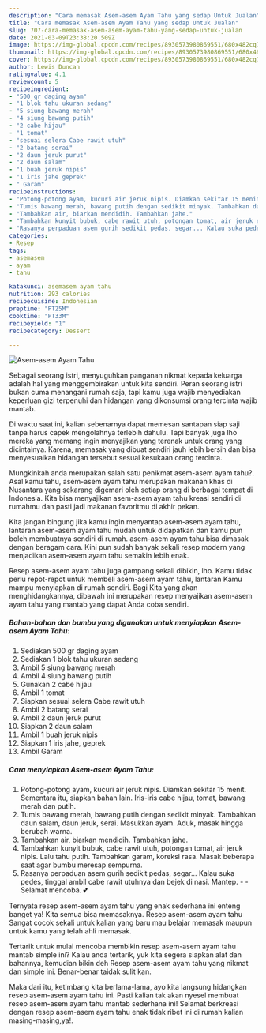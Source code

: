 ```yaml
---
description: "Cara memasak Asem-asem Ayam Tahu yang sedap Untuk Jualan"
title: "Cara memasak Asem-asem Ayam Tahu yang sedap Untuk Jualan"
slug: 707-cara-memasak-asem-asem-ayam-tahu-yang-sedap-untuk-jualan
date: 2021-03-09T23:38:20.509Z
image: https://img-global.cpcdn.com/recipes/8930573980869551/680x482cq70/asem-asem-ayam-tahu-foto-resep-utama.jpg
thumbnail: https://img-global.cpcdn.com/recipes/8930573980869551/680x482cq70/asem-asem-ayam-tahu-foto-resep-utama.jpg
cover: https://img-global.cpcdn.com/recipes/8930573980869551/680x482cq70/asem-asem-ayam-tahu-foto-resep-utama.jpg
author: Lewis Duncan
ratingvalue: 4.1
reviewcount: 5
recipeingredient:
- "500 gr daging ayam"
- "1 blok tahu ukuran sedang"
- "5 siung bawang merah"
- "4 siung bawang putih"
- "2 cabe hijau"
- "1 tomat"
- "sesuai selera Cabe rawit utuh"
- "2 batang serai"
- "2 daun jeruk purut"
- "2 daun salam"
- "1 buah jeruk nipis"
- "1 iris jahe geprek"
- " Garam"
recipeinstructions:
- "Potong-potong ayam, kucuri air jeruk nipis. Diamkan sekitar 15 menit. Sementara itu, siapkan bahan lain. Iris-iris cabe hijau, tomat, bawang merah dan putih."
- "Tumis bawang merah, bawang putih dengan sedikit minyak. Tambahkan daun salam, daun jeruk, serai. Masukkan ayam. Aduk, masak hingga berubah warna."
- "Tambahkan air, biarkan mendidih. Tambahkan jahe."
- "Tambahkan kunyit bubuk, cabe rawit utuh, potongan tomat, air jeruk nipis. Lalu tahu putih. Tambahkan garam, koreksi rasa. Masak beberapa saat agar bumbu meresap sempurna."
- "Rasanya perpaduan asem gurih sedikit pedas, segar... Kalau suka pedes, tinggal ambil cabe rawit utuhnya dan bejek di nasi. Mantep.   Selamat mencoba. 💕"
categories:
- Resep
tags:
- asemasem
- ayam
- tahu

katakunci: asemasem ayam tahu 
nutrition: 293 calories
recipecuisine: Indonesian
preptime: "PT25M"
cooktime: "PT33M"
recipeyield: "1"
recipecategory: Dessert

---
```



![Asem-asem Ayam Tahu](https://img-global.cpcdn.com/recipes/8930573980869551/680x482cq70/asem-asem-ayam-tahu-foto-resep-utama.jpg)

Sebagai seorang istri, menyuguhkan panganan nikmat kepada keluarga adalah hal yang menggembirakan untuk kita sendiri. Peran seorang istri bukan cuma menangani rumah saja, tapi kamu juga wajib menyediakan keperluan gizi terpenuhi dan hidangan yang dikonsumsi orang tercinta wajib mantab.

Di waktu  saat ini, kalian sebenarnya dapat memesan santapan siap saji tanpa harus capek mengolahnya terlebih dahulu. Tapi banyak juga lho mereka yang memang ingin menyajikan yang terenak untuk orang yang dicintainya. Karena, memasak yang dibuat sendiri jauh lebih bersih dan bisa menyesuaikan hidangan tersebut sesuai kesukaan orang tercinta. 



Mungkinkah anda merupakan salah satu penikmat asem-asem ayam tahu?. Asal kamu tahu, asem-asem ayam tahu merupakan makanan khas di Nusantara yang sekarang digemari oleh setiap orang di berbagai tempat di Indonesia. Kita bisa menyajikan asem-asem ayam tahu kreasi sendiri di rumahmu dan pasti jadi makanan favoritmu di akhir pekan.

Kita jangan bingung jika kamu ingin menyantap asem-asem ayam tahu, lantaran asem-asem ayam tahu mudah untuk didapatkan dan kamu pun boleh membuatnya sendiri di rumah. asem-asem ayam tahu bisa dimasak dengan beragam cara. Kini pun sudah banyak sekali resep modern yang menjadikan asem-asem ayam tahu semakin lebih enak.

Resep asem-asem ayam tahu juga gampang sekali dibikin, lho. Kamu tidak perlu repot-repot untuk membeli asem-asem ayam tahu, lantaran Kamu mampu menyiapkan di rumah sendiri. Bagi Kita yang akan menghidangkannya, dibawah ini merupakan resep menyajikan asem-asem ayam tahu yang mantab yang dapat Anda coba sendiri.

<!--inarticleads1-->

##### Bahan-bahan dan bumbu yang digunakan untuk menyiapkan Asem-asem Ayam Tahu:

1. Sediakan 500 gr daging ayam
1. Sediakan 1 blok tahu ukuran sedang
1. Ambil 5 siung bawang merah
1. Ambil 4 siung bawang putih
1. Gunakan 2 cabe hijau
1. Ambil 1 tomat
1. Siapkan sesuai selera Cabe rawit utuh
1. Ambil 2 batang serai
1. Ambil 2 daun jeruk purut
1. Siapkan 2 daun salam
1. Ambil 1 buah jeruk nipis
1. Siapkan 1 iris jahe, geprek
1. Ambil  Garam




<!--inarticleads2-->

##### Cara menyiapkan Asem-asem Ayam Tahu:

1. Potong-potong ayam, kucuri air jeruk nipis. Diamkan sekitar 15 menit. Sementara itu, siapkan bahan lain. Iris-iris cabe hijau, tomat, bawang merah dan putih.
1. Tumis bawang merah, bawang putih dengan sedikit minyak. Tambahkan daun salam, daun jeruk, serai. Masukkan ayam. Aduk, masak hingga berubah warna.
1. Tambahkan air, biarkan mendidih. Tambahkan jahe.
1. Tambahkan kunyit bubuk, cabe rawit utuh, potongan tomat, air jeruk nipis. Lalu tahu putih. Tambahkan garam, koreksi rasa. Masak beberapa saat agar bumbu meresap sempurna.
1. Rasanya perpaduan asem gurih sedikit pedas, segar... Kalau suka pedes, tinggal ambil cabe rawit utuhnya dan bejek di nasi. Mantep.  -  - Selamat mencoba. 💕




Ternyata resep asem-asem ayam tahu yang enak sederhana ini enteng banget ya! Kita semua bisa memasaknya. Resep asem-asem ayam tahu Sangat cocok sekali untuk kalian yang baru mau belajar memasak maupun untuk kamu yang telah ahli memasak.

Tertarik untuk mulai mencoba membikin resep asem-asem ayam tahu mantab simple ini? Kalau anda tertarik, yuk kita segera siapkan alat dan bahannya, kemudian bikin deh Resep asem-asem ayam tahu yang nikmat dan simple ini. Benar-benar taidak sulit kan. 

Maka dari itu, ketimbang kita berlama-lama, ayo kita langsung hidangkan resep asem-asem ayam tahu ini. Pasti kalian tak akan nyesel membuat resep asem-asem ayam tahu mantab sederhana ini! Selamat berkreasi dengan resep asem-asem ayam tahu enak tidak ribet ini di rumah kalian masing-masing,ya!.

